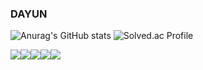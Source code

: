 ### DAYUN 

![Anurag's GitHub stats](https://github-readme-stats.vercel.app/api?username=nuyadkrap&show_icons=true&theme=radical)
![Solved.ac Profile](http://mazassumnida.wtf/api/v2/generate_badge?boj=dyyyyw)

<img src="https://img.shields.io/badge/Java-[#007396]?style=flat-square&logo=[Java]&logoColor=white"/><img src="https://img.shields.io/badge/[SpringBoot]-[#6DB33F]?style=flat-square&logo=[SpringBoot]&logoColor=white"/><img src="https://img.shields.io/badge/[MySQL]-[#4479A1]?style=flat-square&logo=[MySQL]&logoColor=white"/><img src="https://img.shields.io/badge/[Vue.js]-[#4FC08D]?style=flat-square&logo=[Vue.js]&logoColor=white"/><img src="https://img.shields.io/badge/[Java]-[#007396]?style=flat-square&logo=[Java]&logoColor=white"/>

